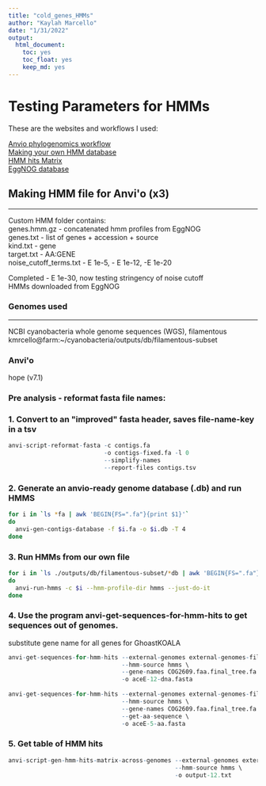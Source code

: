 ```yaml
---
title: "cold_genes_HMMs"
author: "Kaylah Marcello"
date: "1/31/2022"
output:
  html_document:
    toc: yes
    toc_float: yes
    keep_md: yes
---
```


# Testing Parameters for HMMs 

These are the websites and workflows I used:

[Anvio phylogenomics workflow](https://merenlab.org/2017/06/07/phylogenomics/)  
[Making your own HMM database](https://merenlab.org/2016/05/21/archaeal-single-copy-genes/)  
[HMM hits Matrix](https://anvio.org/help/main/programs/anvi-script-gen-hmm-hits-matrix-across-genomes/)  
[EggNOG database](http://eggnog5.embl.de/#/app/results)

## Making HMM file for Anvi'o (x3)
***
Custom HMM folder contains:  
genes.hmm.gz - concatenated hmm profiles from EggNOG  
genes.txt - list of genes + accession + source  
kind.txt - gene  
target.txt - AA:GENE  
noise_cutoff_terms.txt - E 1e-5, - E 1e-12, -E 1e-20  

Completed - E 1e-30, now testing stringency of noise cutoff  
HMMs downloaded from EggNOG  

### Genomes used
***
NCBI cyanobacteria whole genome sequences (WGS), filamentous  
kmrcello@farm:~/cyanobacteria/outputs/db/filamentous-subset  

### Anvi'o
hope (v7.1)  

### Pre analysis - reformat fasta file names:
### 1. Convert to an "improved" fasta header, saves file-name-key in a tsv

```r
anvi-script-reformat-fasta -c contigs.fa 
                           -o contigs-fixed.fa -l 0 
                           --simplify-names 
                           --report-files contigs.tsv
```

### 2. Generate an anvio-ready genome database (.db) and run HMMS  

```bash
for i in `ls *fa | awk 'BEGIN{FS=".fa"}{print $1}'`
do
  anvi-gen-contigs-database -f $i.fa -o $i.db -T 4
done
```

### 3. Run HMMs from our own file

```bash
for i in `ls ./outputs/db/filamentous-subset/*db | awk 'BEGIN{FS=".fa"}{print $1}'`
do
  anvi-run-hmms -c $i --hmm-profile-dir hmms --just-do-it
done
```

### 4. Use the program anvi-get-sequences-for-hmm-hits to get sequences out of genomes. 
substitute gene name for all genes for GhoastKOALA

```r
anvi-get-sequences-for-hmm-hits --external-genomes external-genomes-filamentous-names.tsv \
                                --hmm-source hmms \
                                --gene-names COG2609.faa.final_tree.fa \
                                -o aceE-12-dna.fasta  
  
anvi-get-sequences-for-hmm-hits --external-genomes external-genomes-filamentous-names.tsv \
                                --hmm-source hmms \
                                --gene-names COG2609.faa.final_tree.fa \
                                --get-aa-sequence \
                                -o aceE-5-aa.fasta  
```

### 5. Get table of HMM hits

```r
anvi-script-gen-hmm-hits-matrix-across-genomes --external-genomes external-genomes-filamentous-names.tsv \
                                               --hmm-source hmms \
                                               -o output-12.txt
```



